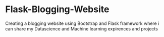 # Flask-Blogging-Website
Creating a blogging website using Bootstrap and Flask framework where i can share my Datascience and Machine learning expirences and projects
